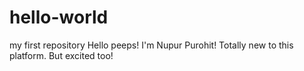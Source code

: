 # hello-world
my first repository
Hello peeps!
I'm Nupur Purohit! Totally new to this platform.
But excited too!
